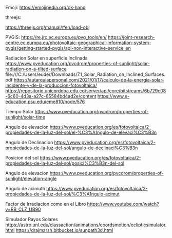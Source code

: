 Emoji:
https://emojipedia.org/ok-hand

threejs:

https://threejs.org/manual/#en/load-obj	

PVGIS:
https://re.jrc.ec.europa.eu/pvg_tools/en/
https://joint-research-centre.ec.europa.eu/photovoltaic-geographical-information-system-pvgis/getting-started-pvgis/api-non-interactive-service_en

Radiacion Solar en superficie Inclinada
https://www.pveducation.org/pvcdrom/properties-of-sunlight/solar-radiation-on-a-tilted-surface
file:///C:/Users/euder/Downloads/7.1_Solar_Radiation_on_Inclined_Surfaces.pdf
https://autarquiapersonal.com/2021/01/17/calculo-de-la-energia-solar-incidente-y-de-la-produccion-fotovoltaica/
https://repositorio.unicordoba.edu.co/server/api/core/bitstreams/6b729c08-6c60-4d3a-a27c-65584bd4ad2e/content
https://www.e-education.psu.edu/eme810/node/576

Tiempo Solar
https://www.pveducation.org/pvcdrom/properties-of-sunlight/solar-time

Angulo de elevacion
https://www.pveducation.org/es/fotovoltaica/2-propiedades-de-la-luz-del-sol/el-%C3%A1ngulo-de-elevaci%C3%B3n

Angulo de Declinacion
https://www.pveducation.org/es/fotovoltaica/2-propiedades-de-la-luz-del-sol/angulo-de-declinaci%C3%B3n

Posicion del sol
https://www.pveducation.org/es/fotovoltaica/2-propiedades-de-la-luz-del-sol/posici%C3%B3n-del-sol

Angulo de elevacion
https://www.pveducation.org/pvcdrom/properties-of-sunlight/elevation-angle

Angulo de acimuth
https://www.pveducation.org/es/fotovoltaica/2-propiedades-de-la-luz-del-sol/%C3%A1ngulo-acimut




Factor de Irradiacion como en el Libro 
https://www.youtube.com/watch?v=RB_CLZ_UB90


Simulador Rayos Solares
https://astro.unl.edu/classaction/animations/coordsmotion/eclipticsimulator.html
https://drajmarsh.bitbucket.io/sunpath3d.html
